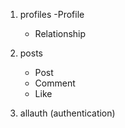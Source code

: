 1. profiles
    -Profile
    - Relationship
    
2. posts
    - Post
    - Comment
    - Like
 
 3. allauth (authentication)    